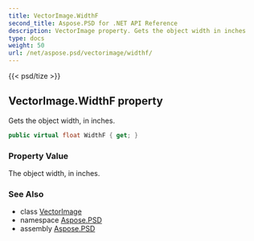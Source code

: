 ```yaml
---
title: VectorImage.WidthF
second_title: Aspose.PSD for .NET API Reference
description: VectorImage property. Gets the object width in inches
type: docs
weight: 50
url: /net/aspose.psd/vectorimage/widthf/
---
```

{{< psd/tize >}}
## VectorImage.WidthF property

Gets the object width, in inches.

```csharp
public virtual float WidthF { get; }
```

### Property Value

The object width, in inches.

### See Also

* class [VectorImage](../)
* namespace [Aspose.PSD](../../../aspose.psd/)
* assembly [Aspose.PSD](../../../)


